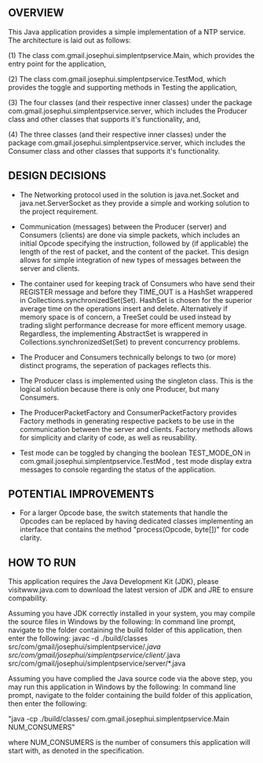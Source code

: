 OVERVIEW
--------
This Java application provides a simple implementation of a NTP service. The architecture is 
laid out as follows: 

(1) The class com.gmail.josephui.simplentpservice.Main, which provides the entry point for 
the application, 

(2) The class com.gmail.josephui.simplentpservice.TestMod, which provides the toggle and 
supporting methods in Testing the application,

(3) The four classes (and their respective inner classes) under the package 
com.gmail.josephui.simplentpservice.server, which includes the Producer class and other 
classes that supports it's functionality, and, 

(4) The three classes (and their respective inner classes) under the package 
com.gmail.josephui.simplentpservice.server, which includes the Consumer class and other 
classes that supports it's functionality.


DESIGN DECISIONS
----------------
- The Networking protocol used in the solution is java.net.Socket and java.net.ServerSocket 
as they provide a simple and working solution to the project requirement.

- Communication (messages) between the Producer (server) and Consumers (clients) are done 
via simple packets, which includes an initial Opcode specifying the instruction, followed by 
(if applicable) the length of the rest of packet, and the content of the packet. This design 
allows for simple integration of new types of messages between the server and clients.

- The container used for keeping track of Consumers who have send their REGISTER message and 
before they TIME_OUT is a HashSet wrappered in Collections.synchronizedSet(Set). HashSet is 
chosen for the superior average time on the operations insert and delete. Alternatively if 
memory space is of concern, a TreeSet could be used instead by trading slight performance 
decrease for more efficent memory usage. Regardless, the implementing AbstractSet is 
wrappered in Collections.synchronizedSet(Set) to prevent concurrency problems.

- The Producer and Consumers technically belongs to two (or more) distinct programs, the 
seperation of packages reflects this. 

- The Producer class is implemented using the singleton class. This is the logical solution 
because there is only one Producer, but many Consumers.

- The ProducerPacketFactory and ConsumerPacketFactory provides Factory methods in generating 
respective packets to be use in the communication between the server and clients. Factory 
methods allows for simplicity and clarity of code, as well as reusability.

- Test mode can be toggled by changing the boolean TEST_MODE_ON in 
com.gmail.josephui.simplentpservice.TestMod , test mode display extra messages to console 
regarding the status of the application.


POTENTIAL IMPROVEMENTS
----------------------
- For a larger Opcode base, the switch statements that handle the Opcodes can be replaced by 
having dedicated classes implementing an interface that contains the method "process(Opcode, 
byte[])"  for code clarity.


HOW TO RUN
----------
This application requires the Java Development Kit (JDK), please visitwww.java.com to download the latest version of JDK and JRE to ensure compability.

Assuming you have JDK correctly installed in your system, you may compile the source files in Windows by the following:
In command line prompt, navigate to the folder containing the build folder of this 
application, then enter the following:
javac -d ./build/classes src/com/gmail/josephui/simplentpservice/*.java src/com/gmail/josephui/simplentpservice/client/*.java src/com/gmail/josephui/simplentpservice/server/*.java

Assuming you have complied the Java source code via the above step, you may run this application in Windows by the following:
In command line prompt, navigate to the folder containing the build folder of this application, then enter the following:

"java -cp ./build/classes/ com.gmail.josephui.simplentpservice.Main NUM_CONSUMERS"

where NUM_CONSUMERS is the number of consumers this application will start with, as denoted in the specification.
